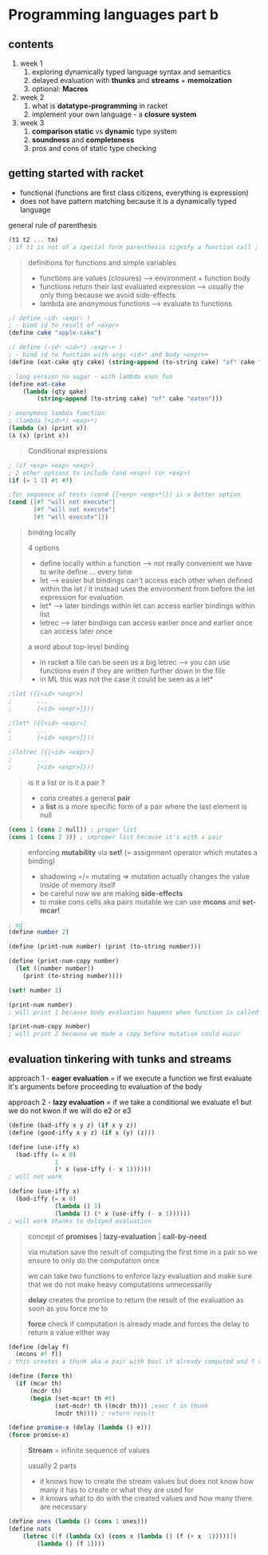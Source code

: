 # Programming languages part b

## contents

1. week 1
   1. exploring dynamically typed language syntax and semantics
   2. delayed evaluation with **thunks** and **streams** + **memoization**
   3. optional: **Macros**
2. week 2
   1. what is **datatype-programming** in racket 
   2. implement your own language - a **closure system** 
3. week 3
   1. **comparison static** vs **dynamic** type system
   2. **soundness** and **completeness**
   3. pros and cons of static type checking

## getting started with racket 

- functional (functions are first class citizens, everything is expression)
- does not have pattern matching because it is a dynamically typed language

general rule of parenthesis

```scheme
(t1 t2 ... tn)
; if t1 is not of a special form parenthesis signify a function call ;
```



> definitions for functions and simple variables
>
> - functions are values (closures) --> environment + function body
> - functions return their last evaluated expression --> usually the only thing because we avoid side-effects 
> - lambda are anonymous functions --> evaluate to functions 

```scheme
;( define ‹id› ‹expr› )
; - bind id to result of <expr>
(define cake "apple-cake")

;( define (‹id› <id>*) ‹expr›+ ) 
; - bind id to function with args <id>* and body <expr>+ 
(define (eat-cake qty cake) (string-append (to-string cake) "of" cake "eaten"))

; long version no sugar - with lambda anon fun
(define eat-cake
 	(lambda (qty qake)
  		(string-append (to-string cake) "of" cake "eaten")))

; anonymous lambda function
; (lambda (<id>*) <exp>*)
(lambda (x) (print x))
(λ (x) (print x))
```

> Conditional expressions

```scheme
; (if <exp> <exp> <exp>)
; 2 other options to include (and <exp>) (or <exp>)  
(if (= 1 1) #t #f)

;for sequence of tests (cond {[<exp> <exp>*]}) is a better option
(cond {[#f "will not execute"]
       [#f "will not execute"]
       [#t "will execute"]})
```

> binding locally
>
> 4 options
>
> - define locally within a function --> not really convenient we have to write define ... every time
> - let --> easier but bindings can't access each other when defined within the let  / it instead uses the environment from before the let expression for evaluation
> - let* --> later bindings within let can access earlier bindings within list 
> - letrec --> later bindings can access earlier once and earlier once can access later once
>
> a word about top-level binding 
>
> - in racket a  file can be seen as a big letrec --> you can use functions even if they are written further down in the file 
> - in ML this was not the case it could be seen as a let*

```scheme
;(let ({[<id> <expr>]
;		...
;	    [<id> <expr>]}))

;(let* ({[<id> <expr>]
;		...
;	    [<id> <expr>]}))

;(letrec ({[<id> <expr>]
;		...
;	    [<id> <expr>]}))
```

> is it a list or is it a pair ? 
>
> - cons creates a general **pair**
> - a **list** is a more specific form of a pair where the  last element is null

```scheme
(cons 1 (cons 2 null)) ; proper list
(cons 1 (cons 2 3)) ; improper list because it's with a pair
```

> enforcing **mutability** via **set!** (= assignment operator which mutates a binding)
>
> - shadowing =/= mutating => mutation actually changes the value inside of memory itself
> - be careful now we are making **side-effects**
> - to make cons cells aka pairs mutable we can use **mcons** and **set-mcar!**

```scheme
; eg
(define number 2)

(define (print-num number) (print (to-string number)))

(define (print-num-copy number) 
  (let ([number number])
  	(print (to-string number))))

(set! number 1)

(print-num number)
; will print 1 because body evaluation happens when function is called

(print-num-copy number)
; will print 2 because we made a copy before mutation could occur
```

## evaluation tinkering with tunks and streams

approach 1 - **eager evaluation** = if we execute a function we first evaluate it's arguments before proceeding to evaluation of the body

approach 2 - **lazy evaluation** = if we take a conditional we evaluate e1 but we do not kwon if we will do e2 or e3

```scheme
(define (bad-iffy x y z) (if x y z))
(define (good-iffy x y z) (if x (y) (z)))

(define (use-iffy x)
  (bad-iffy (= x 0)
			 1
             (* x (use-iffy (- x 1))))))
; will not work

(define (use-iffy x)
  (bad-iffy (= x 0)
			 (lambda () 1)
             (lambda () (* x (use-iffy (- x 1))))))
; will work thanks to delayed evaluation
```

> concept of **promises** | **lazy-evaluation** | **call-by-need**
>
> via mutation save the result of computing the first time in a pair so we ensure to only do the computation once
>
> we can take two functions to enforce lazy evaluation and make sure that we do not make heavy computations unnecessarily
>
> **delay** creates the promise to return the result of the evaluation as soon as you force me to 
>
> **force** check if computation is already made and forces the delay to return a value either way

```scheme
(define (delay f)
  (mcons #f f)) 
; this creates a thunk aka a pair with bool if already computed and f the function if not computed or f the value if already computed 

(define (force th)
  (if (mcar th)
      (mcdr th)
      (begin (set-mcar! th #t)
             (set-mcdr! th ((mcdr th))) ;exec f in thunk
             (mcdr th)))) ; return result

(define promise-x (delay (lambda () e)))
(force promise-x)

```

> **Stream** = infinite sequence of values 
>
> usually 2 parts
>
> - it knows how to create the stream values but does not know how many it has to create or what they are used for
> - it knows what to do with the created values and how many there are necessary

```scheme
(define ones (lambda () (cons 1 ones)))
(define nats
	(letrec ([f (lambda (x) (cons x (lambda () (f (+ x 	1)))))])
 		(lambda () (f 1))))
```

